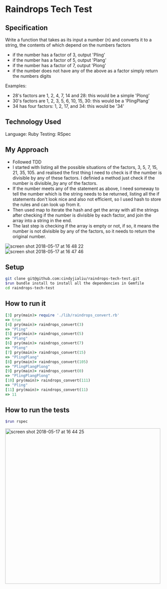# Raindrops Tech Test
## Specification
Write a function that takes as its input a number (n) and converts it to a string, the contents of which depend on the numbers factors

- if the number has a factor of 3, output 'Pling'
- if the number has a factor of 5, output 'Plang'
- if the number has a factor of 7, output 'Plong'
- if the number does not have any of the above as a factor simply return the numbers digits

Examples:
- 28's factors are 1, 2, 4, 7, 14 and 28: this would be a simple 'Plong'
- 30's factors are 1, 2, 3, 5, 6, 10, 15, 30: this would be a 'PlingPlang'
- 34 has four factors: 1, 2, 17, and 34: this would be '34'

## Technology Used
Language: Ruby
Testing: RSpec

## My Approach
- Followed TDD
- I started with listing all the possible situations of the factors, 3, 5, 7, 15, 21, 35, 105. and realised the first thing I need to check is if the number is divisible by any of these factors. I definied a method just check if the number is divisible_by any of the factors.
- If the number meets any of the statement as above, I need someway to tell the number which is the string needs to be returned, listing all the if statements don't look nice and also not efficient, so I used hash to store the rules and can look up from it.
- Then used map to iterate the hash and get the array with all the strings after checking if the number is divisible by each factor, and join the array into a string in the end.
- The last step is checking if the array is empty or not, if so, it means the number is not divisible by any of the factors, so it needs to return the original number.

![screen shot 2018-05-17 at 16 48 22](https://user-images.githubusercontent.com/33848023/40188682-66bf8c3a-59f2-11e8-8ea0-804a4ee6e19a.png)
![screen shot 2018-05-17 at 16 47 46](https://user-images.githubusercontent.com/33848023/40188686-68e6e47c-59f2-11e8-9121-76414b7e52e5.png)

## Setup
```bash
git clone git@github.com:cindyjialiu/raindrops-tech-test.git
$run bundle install to install all the dependencies in Gemfile
cd raindrops-tech-test
```
## How to run it
```Ruby
[3] pry(main)> require './lib/raindrops_convert.rb'
=> true
[4] pry(main)> raindrops_convert(3)
=> "Pling"
[5] pry(main)> raindrops_convert(5)
=> "Plang"
[6] pry(main)> raindrops_convert(7)
=> "Plong"
[7] pry(main)> raindrops_convert(15)
=> "PlingPlang"
[8] pry(main)> raindrops_convert(105)
=> "PlingPlangPlong"
[9] pry(main)> raindrops_convert(0)
=> "PlingPlangPlong"
[10] pry(main)> raindrops_convert(111)
=> "Pling"
[11] pry(main)> raindrops_convert(11)
=> 11
```
## How to run the tests
```bash
$run rspec
```
<img width="496" alt="screen shot 2018-05-17 at 16 44 25" src="https://user-images.githubusercontent.com/33848023/40188324-9586e00a-59f1-11e8-91fd-5b078e9691a2.png">

